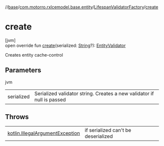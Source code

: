 //[base](../../../index.md)/[com.motorro.rxlcemodel.base.entity](../index.md)/[LifespanValidatorFactory](index.md)/[create](create.md)

# create

[jvm]\
open override fun [create](create.md)(serialized: [String](https://kotlinlang.org/api/latest/jvm/stdlib/kotlin/-string/index.html)?): [EntityValidator](../-entity-validator/index.md)

Creates entity cache-control

## Parameters

jvm

| | |
|---|---|
| serialized | Serialized validator string. Creates a new validator if null is passed |

## Throws

| | |
|---|---|
| [kotlin.IllegalArgumentException](https://kotlinlang.org/api/latest/jvm/stdlib/kotlin/-illegal-argument-exception/index.html) | if serialized can't be deserialized |
